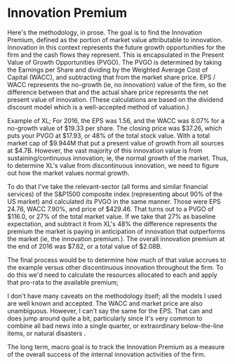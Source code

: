 # Innovation Premium



Here's the methodology, in prose.  The goal is to find the Innovation Premium, defined as the portion of market value attributable to innovation.  Innovation in this context represents the future growth opportunities for the firm and the cash flows they represent.  This is encapsulated in the Present Value of Growth Opportunities (PVGO).  The PVGO is determined by taking the Earnings per Share and dividing by the Weighted Average Cost of Capital (WACC), and subtracting that from the market share price.  EPS / WACC represents the no-growth (ie, no innovation) value of the firm, so the difference between that and the actual share price represents the net present value of innovation. (These calculations are based on the dividend discount model which is a well-accepted method of valuation.)

Example of XL; For 2016, the EPS was 1.56, and the WACC was 8.07% for a no-growth value of $19.33 per share.  The closing price was $37.26, which puts your PVGO at $17.93, or 48% of the total stock value.  With a total market cap of $9.944M that put a present value of growth from all sources at $4.7B.  However, the vast majority of this innovation value is from sustaining/continuous innovation; ie, the normal growth of the market.  Thus, to determine XL's value from discontinuous innovation, we need to figure out how the market values normal growth.

To do that I've take the relevant-sector (all forms and similar financial services) of the S&P1500 composite index (representing about 90% of the US market) and calculated its PVGO in the same manner.  Those were EPS 24.76, WACC 7.90%, and price of $429.46.  That turns out to a PVGO of $116.0, or 27% of the total market value.  If we take that 27% as baseline expectation, and subtract it from XL's 48% the difference represents the premium the market is paying in anticipation of innovation that outperforms the market (ie, the innovation premium.). The overall innovation premium at the end of 2016 was $7.82, or a total value of $2.08B.  

The final process would be to determine how much of that value accrues to the example versus other discontinuous innovation throughout the firm.  To do this we'd need to calculate the resources allocated to each and apply that pro-rata to the available premium;

I don't have many caveats on the methodology itself; all the models I used are well known and accepted.  The WACC and market price are also unambiguous.  However, I can't say the same for the EPS.  That can and does jump around quite a bit, particularly since it's very common to combine all bad news into a single quarter, or extraordinary below-the-line items, or natural disasters . 

The long term, macro goal is to track the Innovation Premium as a measure of the overall success of the internal innovation activities of the firm.
